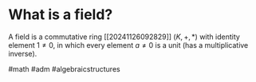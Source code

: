 # What is a field? 
A field is a commutative ring [[20241126092829]] $(K, +, *)$ with identity element $1\not = 0$, in which every element $a \not = 0$ is a unit (has a multiplicative inverse).

#math #adm #algebraicstructures